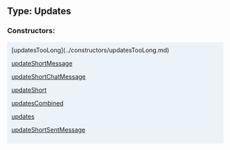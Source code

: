 ## Type: Updates  

### Constructors:

<style>
.container {
    width: auto;
    overflow-x: auto;
    white-space: nowrap;
    background: #ecf3f8;
    padding: 10px;
}
</style>
<div class="container">
[updatesTooLong](../constructors/updatesTooLong.md)  

[updateShortMessage](../constructors/updateShortMessage.md)  

[updateShortChatMessage](../constructors/updateShortChatMessage.md)  

[updateShort](../constructors/updateShort.md)  

[updatesCombined](../constructors/updatesCombined.md)  

[updates](../constructors/updates.md)  

[updateShortSentMessage](../constructors/updateShortSentMessage.md)  

</div>